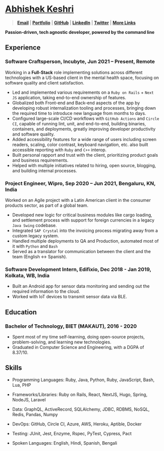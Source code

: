 # [Abhishek Keshri](https://2kabhishek.github.io)

> [**Email**](mailto:iam2kabhishek@gmail.com) | [**Portfolio**](https://2kabhishek.github.io) | [**GitHub**](https://github.com/2kabhishek) | [**LinkedIn**](https://www.linkedin.com/in/2kabhishek/) | [**Twitter**](https://twitter.com/2kabhishek) | [**More Links**](https://2kabhishek.github.io/links)

**Passion-driven, tech agnostic developer, powered by the command line**

## Experience

### **Software Craftsperson, Incubyte,** Jun 2021 – **Present**, Remote

Working in a **Full-Stack** role implementing solutions across different technologies with a US-based client in the mental health space, focusing on software quality and client satisfaction.

-   Led and implemented various requirements on a `Ruby on Rails` + `Next JS` application, taking end-to-end ownership of features.
-   Globalized both Front-end and Back-end aspects of the app by developing robust internalization tooling and processes, bringing down the required time to introduce new language from months to days.
-   Configured large-scale CI/CD workflows with `GitHub Actions` and `Circle CI`, capable of running lint, unit, and end-to-end, building binaries, containers, and deployments, greatly improving developer productivity and software quality.
-   Added accessibility features for a wide range of users including screen readers, scaling, color contrast, keyboard navigation, etc. also built accessible reporting with `Ruby` and `C++` interop.
-   Built personal rapport and trust with the client, prioritizing product goals and business requirements.
-   Helped with multiple initiatives related to hiring, open source, blogging, and building internal processes.

### **Project Engineer, Wipro,** Sep 2020 – Jun 2021, Bengaluru, KN, India

Worked on an Agile project with a Latin American client in the consumer products sector, as part of a global team.

-   Developed new logic for critical business modules like cargo loading, and settlement process with support for foreign currencies in a legacy `Java Swing` codebase.
-   Integrated `SAP Crystal` into the invoicing process migrating away from a custom legacy system.
-   Handled multiple deployments to QA and Production, automated most of it with `Python` and `Bash`
-   Served as a translator for communication between the client and the team (English <-> Spanish).

### **Software Development Intern, Edifixio,** Dec 2018 - Jan 2019, Kolkata, WB, India

-   Built an Android app for sensor data monitoring and sending out the required information to the cloud.
-   Worked with IoT devices to transmit sensor data via BLE.

## Education

### **Bachelor of Technology, BIET (MAKAUT)**, 2016 - 2020

-   Spent most of my time self-learning, doing open-source projects, problem-solving, and learning new technologies.
-   Graduated in Computer Science and Engineering, with a DGPA of 8.37/10.

## Skills

-   Programming Languages:
    Ruby, Java, Python, Ruby, JavaScript, Bash, Lua, PHP
-   Frameworks/Libraries:
    Ruby on Rails, React, NextJS, Hugo, Spring, NodeJS, Laravel
-   Data:
    GraphQL, ActiveRecord, SQLAlchemy, JDBC, RDBMS, NoSQL, Redis, Pandas, Numpy
-   DevOps:
    GitHub, Circle CI, Azure, AWS, Heroku, Aptible, Docker
-   Testing:
    JUnit, Jest, Enzyme, Rspec, PyTest, Cypress, Pact

-   Spoken Languages:
    English, Hindi, Spanish, Bengali

